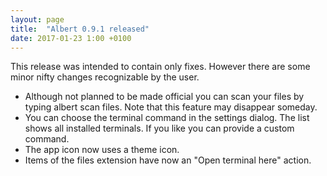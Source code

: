 ```yaml
---
layout: page
title:  "Albert 0.9.1 released"
date: 2017-01-23 1:00 +0100
---
```

This release was intended to contain only fixes.
However there are some minor nifty changes recognizable by the user.
- Although not planned to be made official you can scan your files by typing albert scan files. Note that this feature may disappear someday.
- You can choose the terminal command in the settings dialog. The list shows all installed terminals. If you like you can provide a custom command.
- The app icon now uses a theme icon.
- Items of the files extension have now an "Open terminal here" action.
